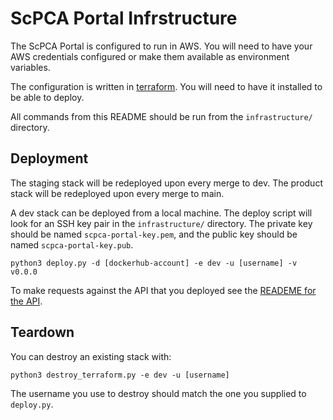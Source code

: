 # ScPCA Portal Infrstructure

The ScPCA Portal is configured to run in AWS.
You will need to have your AWS credentials configured or make them available as environment variables.

The configuration is written in [terraform](https://learn.hashicorp.com/terraform/getting-started/install.html).
You will need to have it installed to be able to deploy.

All commands from this README should be run from the `infrastructure/` directory.

## Deployment

The staging stack will be redeployed upon every merge to dev.
The product stack will be redeployed upon every merge to main.

A dev stack can be deployed from a local machine.
The deploy script will look for an SSH key pair in the `infrastructure/` directory.
The private key should be named `scpca-portal-key.pem`, and the public key should be named `scpca-portal-key.pub`.

```
python3 deploy.py -d [dockerhub-account] -e dev -u [username] -v v0.0.0
```

To make requests against the API that you deployed see the [READEME for the API](../api/README.md).

## Teardown

You can destroy an existing stack with:
```
python3 destroy_terraform.py -e dev -u [username]
```

The username you use to destroy should match the one you supplied to `deploy.py`.
